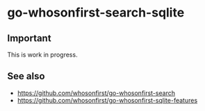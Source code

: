 # go-whosonfirst-search-sqlite

## Important

This is work in progress.

## See also

* https://github.com/whosonfirst/go-whosonfirst-search
* https://github.com/whosonfirst/go-whosonfirst-sqlite-features